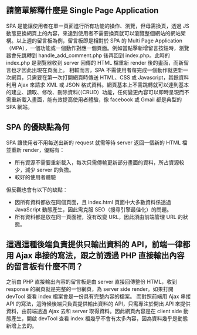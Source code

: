 ## 請簡單解釋什麼是 Single Page Application

[](https://i.imgur.com/iHJEkG6.png)
SPA 是能讓使用者在單一頁面進行所有功能的操作、瀏覽，但毋需換頁，透過 JS 動態更換網頁上的內容，來達到使用者不需要換頁就可以瀏覽整個網站的網站架構。以上週的留言板為例，留言板即是相對於 SPA 的 Multi Page Application（MPA），一個功能或一個動作對應一個頁面。例如當點擊新增留言按鈕時，瀏覽器會先跳轉到 handle_add_comment.php 後再回到 index.php。此時的 index.php 是瀏覽器收到 server 回傳的 HTML 檔重新 render 後的畫面，而新留言也才因此出現在頁面上。
相較而言，SPA 不需使用者每完成一個動作就更新一次網頁，只需要在第一次打開網頁時傳送 HTML、CSS 或 Javascript，其餘資料利用 Ajax 來請求 XML 或 JSON 格式資料。網頁基本上不需跳轉就可以達到基本的建立、讀取、修改、刪除資料(（CRUD）功能，任何變更內容可以即時呈現而不需重新載入畫面，能有效提高使用者體驗，像 facebook 或 Gmail 都是典型的 SPA 網站。

## SPA 的優缺點為何

SPA 讓使用者不用每送出新的 request 就需等待 server 返回一個新的 HTML 檔並重新 render，優點有：

- 所有資源不需要重新載入，每次只需傳輸更新部分畫面的資料，所占資源較少，減少 server 的負擔。
- 較好的使用者體驗

但反觀也會有以下的缺點：

- 因所有資料都放在同個頁面，且 index.html 頁面中大多數資料係透過 JavaScript 動態產生，因此需克服 SEO（搜尋引擎最佳化）的問題。
- 所有資料都是放在同一頁面裡，沒有改變 URL，因此須由前端管理 URL 的狀態。

## 這週這種後端負責提供只輸出資料的 API，前端一律都用 Ajax 串接的寫法，跟之前透過 PHP 直接輸出內容的留言板有什麼不同？

之前由 PHP 直接輸出內容的留言板是由 server 直接回傳整份 HTML，收到 response 的網頁就是完整的一份網頁，為 server side render。如果打開
devTool 查看 index 檔案會是一份具有完整內容的檔案。
而對照前端用 Ajax 串接 API 的寫法，這時候後端只負責提供輸出資料的 API，只需專注於開出 API 來提供資料，由前端透過 Ajax 去和 server 取得資料。因此網頁內容是在 client side 動態產生，開啟 devTool 查看 index 檔幾乎不會有太多內容，因為資料幾乎是動態新增上去的。
